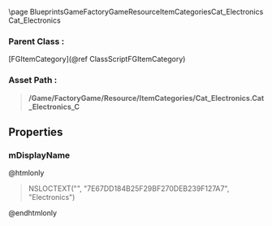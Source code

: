 \page BlueprintsGameFactoryGameResourceItemCategoriesCat_Electronics Cat_Electronics
### Parent Class :
[FGItemCategory](@ref ClassScriptFGItemCategory)
### Asset Path :
<b><blockquote>/Game/FactoryGame/Resource/ItemCategories/Cat_Electronics.Cat_Electronics_C</blockquote></b>
## Properties

### mDisplayName
@htmlonly
<blockquote>NSLOCTEXT("", "7E67DD184B25F29BF270DEB239F127A7", "Electronics")</blockquote>
@endhtmlonly

